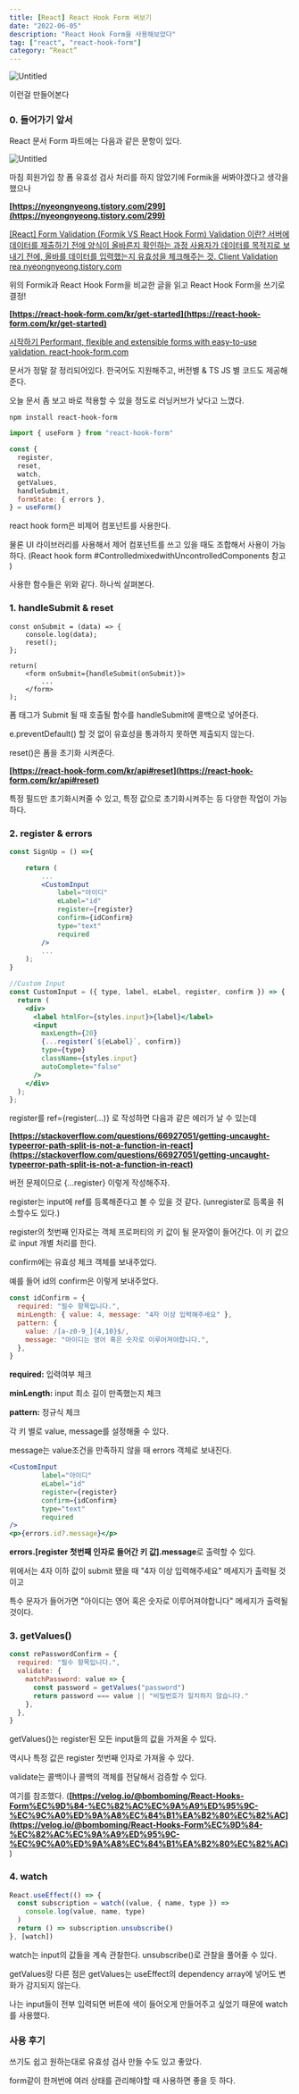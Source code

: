 ```yaml
---
title: [React] React Hook Form 써보기
date: "2022-06-05"
description: "React Hook Form을 사용해보았다"
tag: ["react", "react-hook-form"]
category: “React”
---
```


![Untitled](./1.png)

이런걸 만들어본다

### **0. 들어가기 앞서**

React 문서 Form 파트에는 다음과 같은 문항이 있다.

![Untitled](./2.png)

마침 회원가입 창 폼 유효성 검사 처리를 하지 않았기에 Formik을 써봐야겠다고 생각을 했으나

**[https://nyeongnyeong.tistory.com/299](https://nyeongnyeong.tistory.com/299)**

[
[React] Form Validation (Formik VS React Hook Form)
Validation 이란? 서버에 데이터를 제출하기 전에 양식이 올바른지 확인하는 과정 사용자가 데이터를 목적지로 보내기 전에, 올바를 데이터를 입력했는지 유효성을 체크해주는 것. Client Validation rea
nyeongnyeong.tistory.com](https://nyeongnyeong.tistory.com/299)

위의 Formik과 React Hook Form을 비교한 글을 읽고 React Hook Form을 쓰기로 결정!

**[https://react-hook-form.com/kr/get-started](https://react-hook-form.com/kr/get-started)**

[
시작하기
Performant, flexible and extensible forms with easy-to-use validation.
react-hook-form.com](https://react-hook-form.com/kr/get-started)

문서가 정말 잘 정리되어있다. 한국어도 지원해주고, 버전별 & TS JS 별 코드도 제공해준다.

오늘 문서 좀 보고 바로 적용할 수 있을 정도로 러닝커브가 낮다고 느꼈다.

```
npm install react-hook-form
```

```jsx
import { useForm } from "react-hook-form"

const {
  register,
  reset,
  watch,
  getValues,
  handleSubmit,
  formState: { errors },
} = useForm()
```

react hook form은 비제어 컴포넌트를 사용한다.

물론 UI 라이브러리를 사용해서 제어 컴포넌트를 쓰고 있을 때도 조합해서 사용이 가능하다. (React hook form #ControlledmixedwithUncontrolledComponents 참고 )

사용한 함수들은 위와 같다. 하나씩 살펴본다.

[](https://temp-ha3.tistory.com/146#%C-%A-)

### **1. handleSubmit & reset**

```
const onSubmit = (data) => {
    console.log(data);
    reset();
};

return(
    <form onSubmit={handleSubmit(onSubmit)}>
        ...
    </form>
);
```

폼 태그가 Submit 될 때 호출될 함수를 handleSubmit에 콜백으로 넣어준다.

e.preventDefault() 할 것 없이 유효성을 통과하지 못하면 제출되지 않는다.

reset()은 폼을 초기화 시켜준다.

**[https://react-hook-form.com/kr/api#reset](https://react-hook-form.com/kr/api#reset)**

특정 필드만 초기화시켜줄 수 있고, 특정 값으로 초기화시켜주는 등 다양한 작업이 가능하다.

[](https://temp-ha3.tistory.com/146#%C-%A-)

### **2. register & errors**

```jsx
const SignUp = () =>{

    return (
        ...
        <CustomInput
            label="아이디"
            eLabel="id"
            register={register}
            confirm={idConfirm}
            type="text"
            required
        />
        ...
    );
}

//Custom Input
const CustomInput = ({ type, label, eLabel, register, confirm }) => {
  return (
    <div>
      <label htmlFor={styles.input}>{label}</label>
      <input
        maxLength={20}
        {...register(`${eLabel}`, confirm)}
        type={type}
        className={styles.input}
        autoComplete="false"
      />
    </div>
  );
};
```

register를 ref={register(...)} 로 작성하면 다음과 같은 에러가 날 수 있는데

**[https://stackoverflow.com/questions/66927051/getting-uncaught-typeerror-path-split-is-not-a-function-in-react](https://stackoverflow.com/questions/66927051/getting-uncaught-typeerror-path-split-is-not-a-function-in-react)**

버전 문제이므로 {...register} 이렇게 작성해주자.

register는 input에 ref를 등록해준다고 볼 수 있을 것 같다. (unregister로 등록을 취소할수도 있다.)

register의 첫번째 인자로는 객체 프로퍼티의 키 값이 될 문자열이 들어간다. 이 키 값으로 input 개별 처리를 한다.

confirm에는 유효성 체크 객체를 보내주었다.

예를 들어 id의 confirm은 이렇게 보내주었다.

```jsx
const idConfirm = {
  required: "필수 항목입니다.",
  minLength: { value: 4, message: "4자 이상 입력해주세요" },
  pattern: {
    value: /[a-z0-9_]{4,10}$/,
    message: "아이디는 영어 혹은 숫자로 이루어져야합니다.",
  },
}
```

**required:** 입력여부 체크

**minLength:** input 최소 길이 만족했는지 체크

**pattern:** 정규식 체크

각 키 별로 value, message를 설정해줄 수 있다.

message는 value조건을 만족하지 않을 때 errors 객체로 보내진다.

```jsx
<CustomInput
        label="아이디"
        eLabel="id"
        register={register}
        confirm={idConfirm}
        type="text"
        required
/>
<p>{errors.id?.message}</p>
```

**errors.[register 첫번째 인자로 들어간 키 값].message**로 출력할 수 있다.

위에서는 4자 이하 값이 submit 됐을 때 "4자 이상 입력해주세요" 메세지가 출력될 것이고

특수 문자가 들어가면 "아이디는 영어 혹은 숫자로 이루어져야합니다" 메세지가 출력될 것이다.

### [](https://temp-ha3.tistory.com/146#%C-%A-)

### **3. getValues()**

```jsx
const rePasswordConfirm = {
  required: "필수 항목입니다.",
  validate: {
    matchPassword: value => {
      const password = getValues("password")
      return password === value || "비밀번호가 일치하지 않습니다."
    },
  },
}
```

getValues()는 register된 모든 input들의 값을 가져올 수 있다.

역시나 특정 값은 register 첫번째 인자로 가져올 수 있다.

validate는 콜백이나 콜백의 객체를 전달해서 검증할 수 있다.

여기를 참조했다. (**[https://velog.io/@bomboming/React-Hooks-Form%EC%9D%84-%EC%82%AC%EC%9A%A9%ED%95%9C-%EC%9C%A0%ED%9A%A8%EC%84%B1%EA%B2%80%EC%82%AC](https://velog.io/@bomboming/React-Hooks-Form%EC%9D%84-%EC%82%AC%EC%9A%A9%ED%95%9C-%EC%9C%A0%ED%9A%A8%EC%84%B1%EA%B2%80%EC%82%AC)**)

### [](https://temp-ha3.tistory.com/146#%C-%A-)

### [](https://temp-ha3.tistory.com/146#%C-%A-)

### **4. watch**

```jsx
React.useEffect(() => {
  const subscription = watch((value, { name, type }) =>
    console.log(value, name, type)
  )
  return () => subscription.unsubscribe()
}, [watch])
```

watch는 input의 값들을 계속 관찰한다. unsubscribe()로 관찰을 풀어줄 수 있다.

getValues랑 다른 점은 getValues는 useEffect의 dependency array에 넣어도 변화가 감지되지 않는다.

나는 input들이 전부 입력되면 버튼에 색이 들어오게 만들어주고 싶었기 때문에 watch를 사용했다.

### 사용 후기

쓰기도 쉽고 원하는대로 유효성 검사 만들 수도 있고 좋았다.

form같이 한꺼번에 여러 상태를 관리해야할 때 사용하면 좋을 듯 하다.
